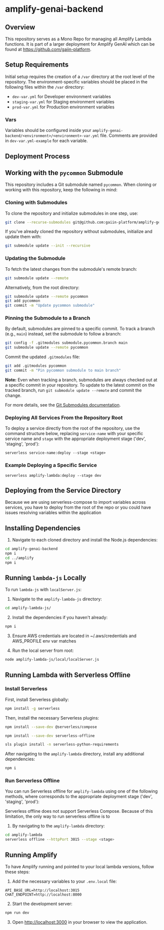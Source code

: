 # amplify-genai-backend

## Overview

This repository serves as a Mono Repo for managing all Amplify Lambda functions. It is part of a larger deployment for Amplify GenAI which can be found at https://github.com/gaiin-platform.

## Setup Requirements

Initial setup requires the creation of a `/var` directory at the root level of the repository. The environment-specific variables should be placed in the following files within the `/var` directory:

- `dev-var.yml` for Developer environment variables
- `staging-var.yml` for Staging environment variables
- `prod-var.yml` for Production environment variables

### Vars

Variables should be configured inside your `amplify-genai-backend/<environment>/<environment>-var.yml` file. Comments are provided in `dev-var.yml-example` for each variable.

## Deployment Process

## Working with the `pycommon` Submodule

This repository includes a Git submodule named `pycommon`. When cloning or working with this repository, keep the following in mind:

### Cloning with Submodules

To clone the repository and initialize submodules in one step, use:

```bash
git clone --recurse-submodules git@github.com:gaiin-platform/amplify-genai-backend.git
```

If you've already cloned the repository without submodules, initialize and update them with:

```bash
git submodule update --init --recursive
```

### Updating the Submodule

To fetch the latest changes from the submodule's remote branch:

```bash
git submodule update --remote
```

Alternatively, from the root directory:

```bash
git submodule update --remote pycommon
git add pycommon
git commit -m "Update pycommon submodule"
```

### Pinning the Submodule to a Branch

By default, submodules are pinned to a specific commit. To track a branch (e.g., `main`) instead, set the submodule to follow a branch:

```bash
git config -f .gitmodules submodule.pycommon.branch main
git submodule update --remote pycommon
```

Commit the updated `.gitmodules` file:

```bash
git add .gitmodules pycommon
git commit -m "Pin pycommon submodule to main branch"
```

**Note:** Even when tracking a branch, submodules are always checked out at a specific commit in your repository. To update to the latest commit on the tracked branch, run `git submodule update --remote` and commit the change.

For more details, see the [Git Submodules documentation](https://git-scm.com/book/en/v2/Git-Tools-Submodules).


### Deploying All Services From the Repository Root

To deploy a service directly from the root of the repository, use the command structure below, replacing `service-name` with your specific service name and `stage` with the appropriate deployment stage ('dev', 'staging', 'prod'):

```serverless service-name:deploy --stage <stage>```

### Example Deploying a Specific Service

```serverless amplify-lambda:deploy --stage dev```

## Deploying from the Service Directory

Because we are using serverless-compose to import variables across services, you have to deploy from the root of the repo or you could have issues resolving variables within the application

## Installing Dependencies

1. Navigate to each cloned directory and install the Node.js dependencies:

```bash
cd amplify-genai-backend
npm i
cd ../amplify
npm i
```

## Running `lambda-js` Locally 

To run `lambda-js` with `localServer.js`:

1. Navigate to the `amplify-lambda-js` directory:

```bash
cd amplify-lambda-js/
```

2. Install the dependencies if you haven't already:

```bash
npm i
```

3. Ensure AWS credentials are located in ~/.aws/credentials and AWS_PROFILE env var matches

4. Run the local server from root:

```bash
node amplify-lambda-js/local/localServer.js
```

## Running Lambda with Serverless Offline

### Install Serverless

First, install Serverless globally:

```bash
npm install -g serverless
```

Then, install the necessary Serverless plugins:

```bash
npm install --save-dev @serverless/compose

npm install --save-dev serverless-offline

sls plugin install -n serverless-python-requirements
```

After navigating to the `amplify-lambda` directory, install any additional dependencies:

```bash
npm i
```

### Run Serverless Offline

You can run Serverless offline for `amplify-lambda` using one of the following methods,
where <stage> corresponds to the appropriate deployment stage ('dev', 'staging', 'prod'):

Serverless offline does not support Serverless Compose. Because of this limitation, the only way to run serverless offline is to 


1. By navigating to the `amplify-lambda` directory:

```bash
cd amplify-lambda
serverless offline --httpPort 3015 --stage <stage>
```


## Running Amplify

To have Amplify running and pointed to your local lambda versions, follow these steps:

1. Add the necessary variables to your `.env.local` file:

```
API_BASE_URL=http://localhost:3015
CHAT_ENDPOINT=http://localhost:8000
```

2. Start the development server:

```bash
npm run dev
```

3. Open [http://localhost:3000](http://localhost:3000) in your browser to view the application.



